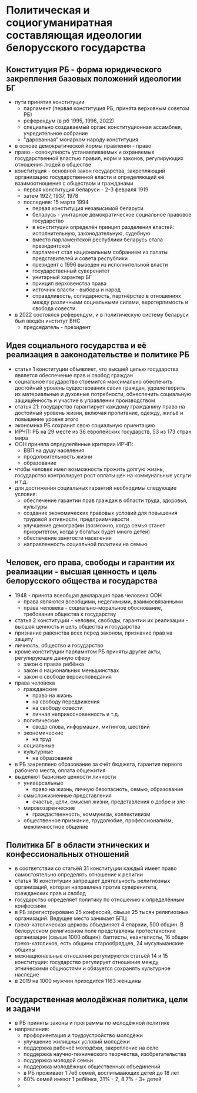# Политическая и социогуманиратная составляющая идеологии белорусского государства

## Конституция РБ - форма юридического закрепления базовых положений идеологии БГ

- пути принятия конституции
  - парламент (первая конституция РБ, принята верховным советом РБ)
  - референдум (в рб 1995, 1996, 2022)
  - специально создаваемый орган: конституционная ассамблея, учредительное собрание
  - "дарованная" монархом народу конституция
- в основе демократической йормы правления - право
- право - совокупность устанавливаемых и охраняемых государственной властью правил, норм и законов, регулирующих отношения людей в обществе
- конституция - основной закон государства, закрепляющий организацию государственной власти и определяющий её взаимоотношения с обществом и гражданами
  - первая конституция беларуси - 2-3 февраля 1919
  - затем 1927, 1937, 1978
  - последняя: 15 марта 1994
    - первая конституция независимой беларуси
    - беларусь - унитарное демократическое социальное правовое государство
    - в конституции определён принцип разделения властей: исполнительную, законодательную, судебную
    - вместо парламентской республики беларусь стала президентской
    - парламент стал национальным собранием из палаты представителей и совета республики
    - президент с 1996 выведен из исполнительной власти
    - государственный суверенитет
    - унитарный характер БГ
    - принцип верховенства права
    - источник власти - выборы и народ
    - справдливость, солидарность, партнёрство в отношениях между различными социальными силами, веротерпимость и свобода совести
- в 2022 состоялся референдум, и в политическую систему беларуси был введён институт ВНС
  - председатель - президент

## Идея социального государства и её реализация в законодательстве и политике РБ

- статья 1 конституции объявляет, что высшей целью государства явялется обеспечение прав и свобод граждан
- социальное государство стремится максимально обеспечить достойный уровень существования своих граждан, удовлетворить их материальные и духовные потребности, обнеспечить социальную защищённость и участие в управлении производством
- статья 21: государство гарантирует каждому гражданину право на достойный уровень жизни, включая пропитание, одежду, жильё и повышение уровня этого
- экономика РБ сохранит свою социальную ориентацию
- ИРЧП: РБ на 29 месте из 36 европейских государств, 53 из 173 стран мира
- ООН приняла опредлелённые критерии ИРЧП:
  - ВВП на душу населения
  - продолжительность жизни
  - образование
- чтобы человек имел возможность прожить долгую жизнь, государство контролирует рост оплаты цен на коммунальные услуги и т.д.
- для достижения социальных гарантий необходимы следующие условия:
  - обеспечение гарантии прав граждан в области труда, здоровья, культуры
  - создание экономических правовых условий для повышения трудовой активности, предприимчивости
  - улучшение демографии (возможно, когда семья станет приоритетом, когда у богатых будет много детей)
  - обеспечение занятости населения
  - направленность социальной политики на семью

## Человек, его права, свободы и гарантии их реализации - высшая ценность и цель белорусского общества и государства

- 1948 - принята всеобщая декларация прав человека ООН
  - права являются всеобщими, неделимыми, взаимосвязанными
  - права человека  - социально-моральное обоснование, требования общества к государству
- статья 2 конституции - человек, свободы, гарантии их реализации - высшая ценность и цель общества и государства
- признание равенства всех перед законом, признание прав на защиту
- личность, общество и государство
- кроме конституции парламнтом РБ приняты другие акты, регулирующие данную сферу
  - закон о правах ребёнка
  - закон о национальных меньшинствах
  - закон о свободе вероисповедания
- права человека
  - гражданские
    - право на жизнь
    - на свободу передвижения
    - на свободу совести
    - личная неприкосновенность и т.д.
  - политические
    - сводо слова, информации, митингов, шествий
  - экономические
    - на труд
  - социальные
  - культурные
    - на образование
- в РБ закреплено образование за счёт бюджета, гарантия первого рабочего места, оплата общежития
- выделяют базисные ценности личности
  - универсальные
    - право на жизнь, личную безопасноть, семью, образование
  - смысложизненные представления
    - счастье, цели, смысмл жизни, представления о добре и зле
  - мировоззренческие
    - граждаственность, коммунизм, коллективизм
  - общественное признание, трудолюбие, профессионализм, межличностное общение

## Политика БГ в области этнических и конфессиональных отношений

- в соответствии со статьёй 31 конституции каждый имеет право самостоятельно определять отношение к религии
- статья 16 конституции запрещает деятельность религиозных организаций, которая направлена против суверенитета, гражданских прав и свобод
- государство определяет политику по отношению к определённым конфессиям
- в РБ зарегистрировано 25 конфессий, свыше 25 тысяч религиозных организаций. Ведущее место занимает БПЦ
- греко-католическая церковь объединяет 4 епархии, 500 общин. В белорусском религиозном поле представлены протестансткие организации (свыше 1000 общин): баптисты, евангелисты, 16 общин греко-католиков, есть общины старообрядцев, 24 мусульманские общины
- межнациональные отношения регулируются статьёй 14 и 15 конституции: государство регулирует отношения между этническими общностями и обязуется сохранять культурное наследие
- в 2019 на 1000 мужчин приходится 1163 женщины

## Государственная молодёжная политика, цели и задачи

- в РБ приняты законы и программы по молодёжной политике
- напрявления:
  - профориентация и трудоустройство молодёжи
  - улучшение жилищных условий молодёжи
  - поддержка рабочеё молодёжи, закрепление на селе
  - поддержка научно-технического творчества, изобретательства
  - поддержка молодой семьи
  - поддержка молодёжных общественных объединений
  - в РБ проживает 1.7е6 семей, воспитывающих детей до 18 лет
  - 60% семей имеют 1 ребёнка, 31% - 2, 8.7% - 3+ детей
  - 
